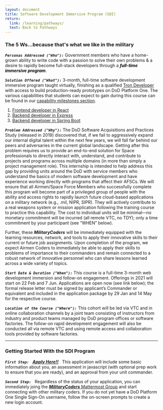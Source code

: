```yaml
---
layout: document
title: Software Development Immersive Program (SDI)
return:
  link: /learning/pathways/
  text: Back to Pathways
---
```


### The 5 Ws...because that's what we like in the military

***`Personas Addressed ("Who"):`***
Government members who have a home-grown ability to write code with a passion to solve their own problems & a desire to rapidly become full-stack developers through a <span style="color:black">***full-time immersive program***</span>.

***`Solution Offered ("What"):`***
3-month, full-time software development immersive program taught virtually, finishing as a qualified [Tron Developer](/learning/qualifications) with access to build production-ready prototypes on DoD Platform One.  The various capabilities that students can expect to gain during this course can be found in our [capability milestones section](/learning/capabilities).

1. [Frontend developer in React](/learning/capabilities)
2. [Backend developer in Express](/learning/capabilities)
3. [Backend developer in Spring Boot](/learning/capabilities)


***`Problem Addressed ("Why"):`***
The DoD Software Acquisitions and Practices Study (released in 2019) discovered that, if we fail to aggressively expand our internal digital talent within the next few years, we will fall far behind our peers and adversaries in the current global landscape.  Getting after this problem requires us to provide an end-to-end solution for Space professionals to directly interact with, understand, and contribute to projects and programs across multiple domains (in more than simply a project management role).  This internship is intended to help address this gap by providing units around the DoD with service members who understand the basics of modern software development and have experience working directly with programs that affect their AFSCs.  We will ensure that all Airmen/Space Force Members who successfully complete this program will become part of a privileged group of people with the ability and access rights to rapidly launch future cloud-based applications on a military network (e.g., .mil, NIPR, SIPR). They will actively contribute to a real weapons system or mission application following the training course to practice this capability.  The cost to individual units will be minimal—no monetary commitment will be incurred (all remote VTC, no TDY); only a time commitment by your participant (see “WHEN” below).

Further, these ***MilitaryCoders*** will be immediately equipped with the learning resources, network, and tools to apply their innovative skills to their current or future job assignments.  Upon completion of the program, we expect Airmen Coders to immediately be able to apply their skills to problems of importance to their commanders and remain connected to a robust network of innovative personnel who can share lessons learned across a wide variety of topics.

***`Start Date & Duration ("When"):`***
This course is a full-time 3-month web development immersion and follow-on engagement.  Offerings in 2021 will start on 22 Feb and 7 Jun. Applications are open now (see link below); the formal release letter must be signed by applicant’s Commander or equivalent and included in the application package by 29 Jan and 14 May for the respective course. 

***`Location of the Course ("Where"):`***
This cohort will be led via VTC and in online collaboration channels by a joint team consisting of instructors from industry and product teams managed by DoD program offices or software factories.  The follow-on rapid development engagement will also be conducted all via remote VTC and using remote access and collaboration tools provided by software factories.


<hr />

### Getting Started With the SDI Program

***`First Step:`*** &nbsp; <a href="https://auth.galvanize.com/register?uid=785290cba96b236082">***Apply Here!!***</a> &nbsp; This application will include some basic information about you, an assessment in javascript (with optional prep work to ensure that you are ready), and an approval from your unit commander.

***`Second Step:`*** &nbsp; Regardless of the status of your application, you can immediately joing the [***MilitaryCoders*** Mattermost Group](https://chat.collab.cdl.af.mil/signup_user_complete/?id=wdkicxm5ijrcj8uqn6n4pinzse) and start connecting with other military coders.  If you do not yet have a DoD Platform One Single Sign-On username, follow the on-screen prompts to create a new login account.
